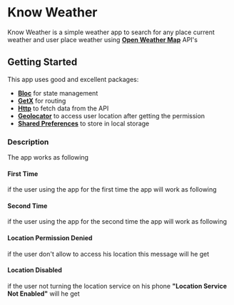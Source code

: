 # Know Weather

Know Weather is a simple weather app to search for any place
current weather and user place weather using [**Open Weather Map**](https://openweathermap.org) API's

## Getting Started

This app uses good and excellent packages:

- [**Bloc**](https://pub.dev/packages/bloc) for state management
- [**GetX**](https://pub.dev/packages/get) for routing
- [**Http**](https://pub.dev/packages/http) to fetch data from the API
- [**Geolocator**](https://pub.dev/packages/geolocator) to access user location after getting the permission
- [**Shared Preferences**](https://pub.dev/packages/shared_preferences) to store in local storage

### Description

The app works as following


#### First Time

if the user using the app for the first time the app will work as following



#### Second Time

if the user using the app for the second time the app will work as following


#### Location Permission Denied

if the user don't allow to access his location this message will he get


#### Location Disabled

if the user not turning the location service on his phone 
**"Location Service Not Enabled"** will he get




